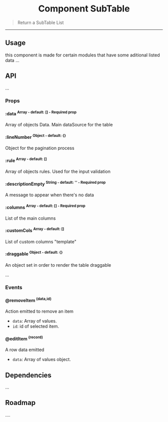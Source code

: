 <h1 align="center">Component SubTable</h1>

> Return a SubTable List

---

## Usage

this component is made for certain modules that have
some aditional listed data
...

## API

...

### Props

#### :data <sup>Array - default: [] - Required prop<sup>

Array of objects Data. Main dataSource for the table

#### :lineNumber <sup>Object - default: {} <sup>

Object for the pagination process

#### :rule <sup>Array - default: [] <sup>

Array of objects rules. Used for the input validation

#### :descriptionEmpty <sup>String - default: '' - Required prop<sup>

A message to appear when there's no data

#### :columns <sup>Array - default: [] - Required prop<sup>

List of the main columns

#### :customCols <sup>Array - default: [] <sup>

List of custom columns "template"

#### :draggable <sup>Object - default: {} <sup>

An object set in order to render the table draggable

...

### Events

#### @removeItem <sup>(data,id)<sup>

Action emitted to remove an item

- `data`: Array of values.
- `id`: id of selected item.

#### @editItem <sup>(record)<sup>

A row data emitted

- `data`: Array of values object.

## Dependencies

...

## Roadmap

....
